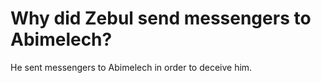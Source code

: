 # Why did Zebul send messengers to Abimelech?

He sent messengers to Abimelech in order to deceive him.
